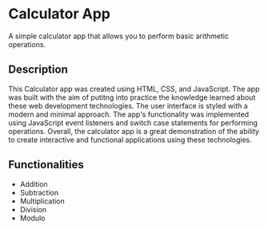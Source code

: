 # Calculator App

A simple calculator app that allows you to perform basic arithmetic operations.

## Description
This Calculator app was created using HTML, CSS, and JavaScript. The app was built with the aim of putitng into practice the knowledge learned about these web development technologies. The user interface is styled with a modern and minimal approach. The app's functionality was implemented using JavaScript event listeners and switch case statements for performing operations. Overall, the calculator app is a great demonstration of the ability to create interactive and functional applications using these technologies.

## Functionalities
- Addition
- Subtraction
- Multiplication
- Division
- Modulo

